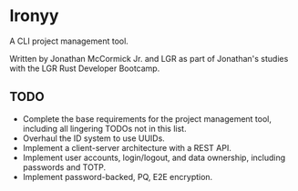 # Ironyy

A CLI project management tool. 

Written by Jonathan McCormick Jr. and LGR as part of Jonathan's studies with the LGR Rust Developer Bootcamp.

## TODO
- Complete the base requirements for the project management tool, including all lingering TODOs not in this list.
- Overhaul the ID system to use UUIDs.
- Implement a client-server architecture with a REST API.
- Implement user accounts, login/logout, and data ownership, including passwords and TOTP.
- Implement password-backed, PQ, E2E encryption.
